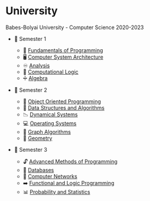 # University
Babes-Bolyai University - Computer Science 2020-2023
- :blue_book: Semester 1
  - :snake: [Fundamentals of Programming](https://github.com/BVlad917/Fundamentals-of-Programming.git)
  - :desktop_computer: [Computer System Architecture](https://github.com/BVlad917/Computer-System-Architecture.git)
  - :infinity: [Analysis](https://github.com/BVlad917/Analysis.git)
  - :repeat: [Computational Logic](https://github.com/BVlad917/Computational-Logic.git)
  - :heavy_division_sign:	[Algebra](https://github.com/BVlad917/Algebra.git)

- :closed_book: Semester 2
  - :shopping_cart: [Object Oriented Programming](https://github.com/BVlad917/Object-Oriented-Programming.git)
  - :toolbox: [Data Structures and Algorithms](https://github.com/BVlad917/Data-Structures-and-Algorithms.git)
  - :chart_with_downwards_trend: [Dynamical Systems](https://github.com/BVlad917/Dynamical-Systems.git)
  - :computer: [Operating Systems](https://github.com/BVlad917/Operating-Systems.git)
  - :car: [Graph Algorithms](https://github.com/BVlad917/Graph-Algorithms.git)
  - :triangular_ruler: [Geometry](https://github.com/BVlad917/Geometry.git)

- :orange_book: Semester 3
  - :unlock: [Advanced Methods of Programming](https://github.com/BVlad917/Advanced-Methods-of-Programming)
  - :floppy_disk: [Databases]()
  - :satellite: [Computer Networks]()
  - :arrow_right: [Functional and Logic Programming]()
  - :bar_chart: [Probability and Statistics]()
